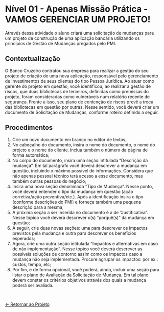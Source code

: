 # Nível 01 - Apenas Missão Prática - VAMOS GERENCIAR UM PROJETO!

Através dessa atividade o aluno criará uma solicitação de mudanças para um projeto de construção de uma aplicação bancária utilizando os princípios de Gestão de Mudanças pregados pelo PMI.

## Contextualização

O Banco Cruzeiro contratou sua empresa para realizar a gestão do seu projeto de criação de uma nova aplicação, responsável pelo gerenciamento de investimentos de seus clientes do tipo Pessoa Jurídica. Ao atuar como gerente do projeto em questão, você identificou, ao realizar a gestão de riscos, que duas bibliotecas de terceiros, definidas como premissas do projeto, foram consideradas como vulneráveis num relatório recente de segurança. Frente a isso, seu plano de contenção de riscos prevê a troca das bibliotecas em questão por outras. Nesse sentido, você deverá criar um documento de Solicitação de Mudanças, conforme roteiro definido a seguir.

## Procedimentos
  1. Crie um novo documento em branco no editor de textos;
  2. No cabeçalho do documento, insira o nome do documento, o nome do projeto e o nome do cliente. Inclua também o número da página de forma automática;
  3. No corpo do documento, insira uma seção intitulada “Descrição da mudança”. Em tal parágrafo você deverá descrever a mudança em questão, incluindo o máximo possível de informações. Considera que não apenas pessoal técnico terá acesso a esse documento, mas também outras pessoas do negócio;
  4. Insira uma nova seção denominada “Tipo de Mudança”. Nesse ponto, você deverá entender o tipo da mudança em questão (ação corretiva/ação preventiva/etc.). Após a identificação insira o tipo (conforme descrições do PMI) e forneça também uma pequena descrição para a mesma;
  5. A próxima seção a ser inserida no documento é a de “Justificativa”. Nesse tópico você deverá descrever o(s) “porquê(s)” da mudança em questão;
  6. A seguir, crie duas novas seções: uma para descrever os impactos previstos pela mudança e outra para descrever os benefícios esperados;
  7. Agora, crie uma outra seção intitulada “Impactos e alternativas em caso de não implementação”. Nesse tópico você deverá descrever as possíveis soluções de contorno assim como os impactos caso a mudança não seja implementada. Procure agrupar os impactos: por ex.: custos, tempo, etc;
  8. Por fim, e de forma opcional, você poderá, ainda, incluir uma seção para listar o plano de Avaliação da Solicitação de Mudança. Em tal plano devem constar os critérios objetivos através dos quais a mudança poderá ser avaliada.

<br>
  
[<- Retornar ao Projeto](https://github.com/GilvanPOliveira/FullStack/tree/main/Mundo05/gerenciarProjeto/missaoPratica)

